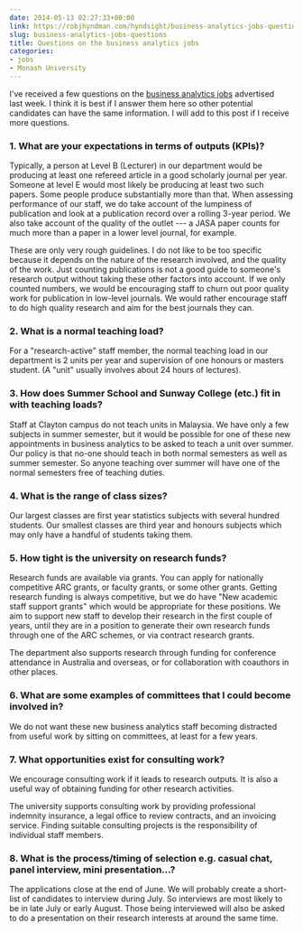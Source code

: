 ```yaml
---
date: 2014-05-13 02:27:33+00:00
link: https://robjhyndman.com/hyndsight/business-analytics-jobs-questions/
slug: business-analytics-jobs-questions
title: Questions on the business analytics jobs
categories:
- jobs
- Monash University
---
```


I've received a few questions on the [business analytics jobs](https://robjhyndman.com/hyndsight/monash-business-analytics/) advertised last week. I think it is best if I answer them here so other potential candidates can have the same information. I will add to this post if I receive more questions.<!-- more -->

### 1. What are your expectations in terms of outputs (KPIs)?

Typically, a person at Level B (Lecturer) in our department would be producing at least one refereed article in a good scholarly journal per year. Someone at level E would most likely be producing at least two such papers. Some people produce substantially more than that. When assessing performance of our staff, we do take account of the lumpiness of publication and look at a publication record over a rolling 3-year period. We also take account of the quality of the outlet --- a JASA paper counts for much more than a paper in a lower level journal, for example.

These are only very rough guidelines. I do not like to be too specific because it depends on the nature of the research involved, and the quality of the work. Just counting publications is not a good guide to someone's research output without taking these other factors into account. If we only counted numbers, we would be encouraging staff to churn out poor quality work for publication in low-level journals. We would rather encourage staff to do high quality research and aim for the best journals they can.

### 2. What is a normal teaching load?

For a "research-active" staff member, the normal teaching load in our department is 2 units per year and supervision of one honours or masters student. (A "unit" usually involves about 24 hours of lectures).

### 3. How does Summer School and Sunway College (etc.) fit in with teaching loads?

Staff at Clayton campus do not teach units in Malaysia. We have only a few subjects in summer semester, but it would be possible for one of these new appointments in business analytics to be asked to teach a unit over summer. Our policy is that no-one should teach in both normal semesters as well as summer semester. So anyone teaching over summer will have one of the normal semesters free of teaching duties.

### 4. What is the range of class sizes?

Our largest classes are first year statistics subjects with several hundred students. Our smallest classes are third year and honours subjects which may only have a handful of students taking them.

### 5. How tight is the university on research funds?

Research funds are available via grants. You can apply for nationally competitive ARC grants, or faculty grants, or some other grants. Getting research funding is always competitive, but we do have "New academic staff support grants" which would be appropriate for these positions. We aim to support new staff to develop their research in the first couple of years, until they are in a position to generate their own research funds through one of the ARC schemes, or via contract research grants.

The department also supports research through funding for conference attendance in Australia and overseas, or for collaboration with coauthors in other places.

### 6. What are some examples of committees that I could become involved in?

We do not want these new business analytics staff becoming distracted from useful work by sitting on committees, at least for a few years.

### 7. What opportunities exist for consulting work?

We encourage consulting work if it leads to research outputs. It is also a useful way of obtaining funding for other research activities.

The university supports consulting work by providing professional indemnity insurance, a legal office to review contracts, and an invoicing service. Finding suitable consulting projects is the responsibility of individual staff members.

### 8. What is the process/timing of selection e.g. casual chat, panel interview, mini presentation…?

The applications close at the end of June. We will probably create a short-list of candidates to interview during July. So interviews are most likely to be in late July or early August. Those being interviewed will also be asked to do a presentation on their research interests at around the same time.
